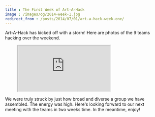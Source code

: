 ```yaml
---
title : The First Week of Art-A-Hack
image : /images/og/2014-week-1.jpg
redirect_from : /posts/2014/07/01/art-a-hack-week-one/
---
```

Art-A-Hack has kicked off with a storm! Here are photos of the 9 teams hacking over the weekend.

<figure class="video">
	<iframe src="https://www.flickr.com/photos/125924023@N07/14575524273/in/set-72157645470969264/player/" allowfullscreen webkitallowfullscreen mozallowfullscreen oallowfullscreen msallowfullscreen></iframe>
</figure>

We were truly struck by just how broad and diverse a group we have assembled. The energy was high. Here's looking forward to our next meeting with the teams in two weeks time. In the meantime, enjoy!

<!--excerpt-ends-->